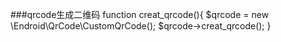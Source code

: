 ###qrcode生成二维码
	function creat_qrcode(){
    $qrcode = new \Endroid\QrCode\CustomQrCode();
    $qrcode->creat_qrcode();
}